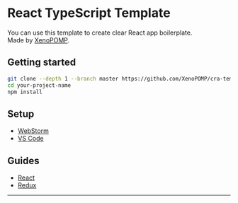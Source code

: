 # React TypeScript Template
You can use this template to create clear React app boilerplate. \
Made by [XenoPOMP](https://github.com/XenoPOMP).

## Getting started
```bash
git clone --depth 1 --branch master https://github.com/XenoPOMP/cra-template-typescript.git your-project-name
cd your-project-name
npm install
```

## Setup
* [WebStorm]()
* [VS Code]()

## Guides
* [React](https://github.com/XenoPOMP/cra-template-typescript/tree/master/.ct/docs/react#readme)
* [Redux](https://github.com/XenoPOMP/cra-template-typescript/tree/master/.ct/docs/redux#readme)

<hr>